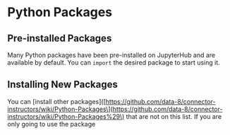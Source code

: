 # Python Packages

## Pre-installed Packages

Many Python packages have been pre-installed on JupyterHub and are available by default. You can `import` the desired package to start using it.

## Installing New Packages

You can \[install other packages\]\([https://github.com/data-8/connector-instructors/wiki/Python-Packages\](https://github.com/data-8/connector-instructors/wiki/Python-Packages%29\) that are not on this list. If you are only going to use the package


